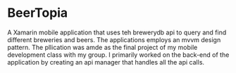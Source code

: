 # BeerTopia
A Xamarin mobile application that uses teh brewerydb api to query and find different breweries and beers. The applications employs
an mvvm design pattern. The pllication was amde as the final project of my mobile development class with my group. 
I primarily worked on the back-end of the application by creating an api manager that handles all the api calls. 
